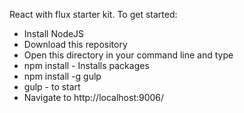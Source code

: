 React with flux starter kit.
To get started:

* Install NodeJS
* Download this repository
* Open this directory in your command line and type
* npm install - Installs packages
* npm install -g gulp
* gulp - to start
* Navigate to http://localhost:9006/ 

